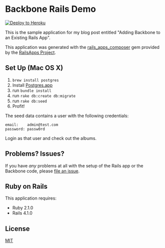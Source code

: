 Backbone Rails Demo
================

[![Deploy to Heroku](https://www.herokucdn.com/deploy/button.png)](https://heroku.com/deploy)

This is the sample application for my blog post entitled "Adding Backbone to an Existing Rails App".

This application was generated with the [rails_apps_composer](https://github.com/RailsApps/rails_apps_composer) gem
provided by the [RailsApps Project](http://railsapps.github.io/).

Set Up (Mac OS X)
----------

1. `brew install postgres`
2. Install [Postgres.app](http://postgresapp.com/)
3. run `bundle install`
4. run `rake db:create db:migrate`
5. run `rake db:seed`
6. Profit!

The seed data contains a user with the following credentials:

```
email:    admin@test.com
password: passw0rd
```
Login as that user and check out the albums.

Problems? Issues?
-----------

If you have _any_ problems at all with the setup of the Rails app or the Backbone code, please [file an issue](https://github.com/thenickcox/backbone-rails-demo/issues).


Ruby on Rails
-------------

This application requires:

- Ruby 2.1.0
- Rails 4.1.0


License
-------
[MIT](https://github.com/thenickcox/backbone-rails-demo/blob/master/LICENSE.md)
